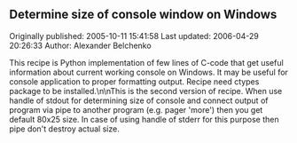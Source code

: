## Determine size of console window on Windows

Originally published: 2005-10-11 15:41:58
Last updated: 2006-04-29 20:26:33
Author: Alexander Belchenko

This recipe is Python implementation of few lines of C-code that get useful information about current working console on Windows. It may be useful for console application to proper formatting output. Recipe need ctypes package to be installed.\n\nThis is the second version of recipe. When use handle of stdout for determining size of console and connect output of program via pipe to another program (e.g. pager 'more') then you get default 80x25 size. In case of using handle of stderr for this purpose then pipe don't destroy actual size.